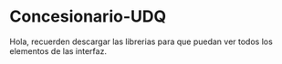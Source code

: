 # Concesionario-UDQ

Hola, recuerden descargar las librerias para que puedan ver todos los elementos de las interfaz.
